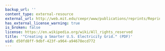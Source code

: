```yaml
---
backup_url: ''
content_type: external-resource
external_url: http://web.mit.edu/ceepr/www/publications/reprints/Reprint_237_WC.pdf
has_external_license_warning: true
is_broken: false
license: https://en.wikipedia.org/wiki/All_rights_reserved
title: '"Creating a Smarter U.S. Electricity Grid." (PDF)'
uid: d50fd8ff-9dbf-423f-a964-a94678ecd772
---
```

